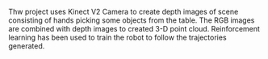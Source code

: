 Thw project uses Kinect V2 Camera to create depth images of scene consisting of hands picking some objects from the table. The RGB images are combined with depth images to created 3-D point cloud. Reinforcement learning
has been used to train the robot to follow the trajectories generated.
